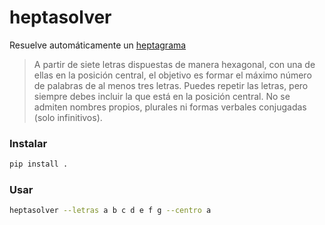 # heptasolver

Resuelve automáticamente un [heptagrama](https://elpais.com/juegos/heptagrama/)

> A partir de siete letras dispuestas de manera hexagonal, con una de ellas en la 
posición central, el objetivo es formar el máximo número de palabras de al menos tres letras.
Puedes repetir las letras, pero siempre debes incluir la que está en la posición central. 
No se admiten nombres propios, plurales ni formas verbales conjugadas (solo infinitivos). 

### Instalar

```sh
pip install .
```

### Usar

```sh
heptasolver --letras a b c d e f g --centro a
```

